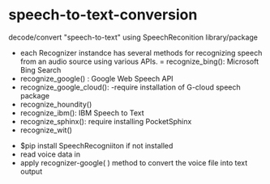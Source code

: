 # speech-to-text-conversion

decode/convert "speech-to-text" using SpeechReconition library/package
- each Recognizer instandce has several methods for recognizing speech from an audio source using various APIs.
= recognize_bing(): Microsoft Bing Search
- recognize_google() : Google Web Speech API
- recognize_google_cloud(): -require installation of G-cloud speech package
- recognize_houndity()
- recognize_ibm(): IBM Speech to Text
- recognize_sphinx(): require installing PocketSphinx
- recognize_wit()

* $pip install SpeechRecogniiton if not installed
* read voice data in
* apply recognizer-google( ) method to convert the voice file into text output
